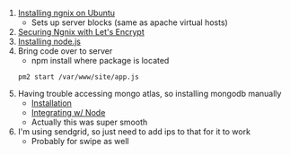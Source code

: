1. [Installing ngnix on Ubuntu](https://www.digitalocean.com/community/tutorials/how-to-install-nginx-on-ubuntu-20-04)
   - Sets up server blocks (same as apache virtual hosts)
1. [Securing Ngnix with Let's Encrypt](https://www.digitalocean.com/community/tutorials/how-to-secure-nginx-with-let-s-encrypt-on-ubuntu-20-04)
1. [Installing node.js](https://www.digitalocean.com/community/tutorials/how-to-set-up-a-node-js-application-for-production-on-ubuntu-16-04)
1. Bring code over to server
   - npm install where package is located
   ```
   pm2 start /var/www/site/app.js
   ```
1. Having trouble accessing mongo atlas, so installing mongodb manually
   - [Installation](https://www.digitalocean.com/community/tutorials/how-to-install-mongodb-from-the-default-apt-repositories-on-ubuntu-20-04)
   - [Integrating w/ Node](https://www.digitalocean.com/community/tutorials/how-to-integrate-mongodb-with-your-node-application)
   - Actually this was super smooth
1. I'm using sendgrid, so just need to add ips to that for it to work
   - Probably for swipe as well
